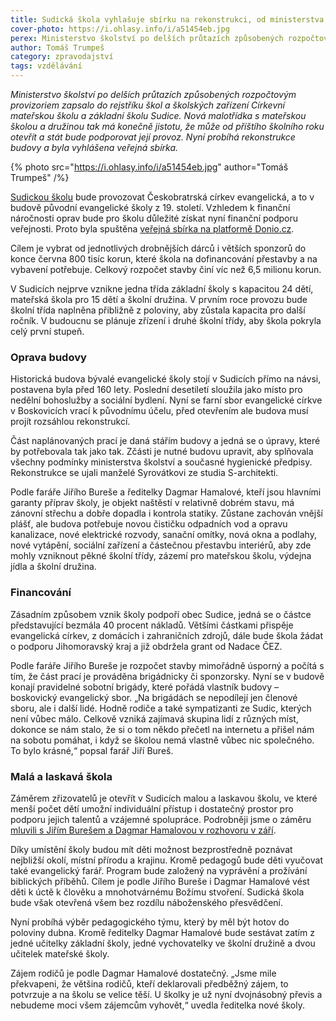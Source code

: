 ```yaml
---
title: Sudická škola vyhlašuje sbírku na rekonstrukci, od ministerstva má zelenou
cover-photo: https://i.ohlasy.info/i/a51454eb.jpg
perex: Ministerstvo školství po delších průtazích způsobených rozpočtovým provizoriem zapsalo do rejstříku škol a školských zařízení Církevní mateřskou školu a základní školu Sudice.
author: Tomáš Trumpeš
category: zpravodajství
tags: vzdělávání
---
```


*Ministerstvo školství po delších průtazích způsobených rozpočtovým provizoriem zapsalo do rejstříku škol a školských zařízení Církevní mateřskou školu a základní školu Sudice. Nová malotřídka s mateřskou školou a družinou tak má konečně jistotu, že může od příštího školního roku otevřít a stát bude podporovat její provoz. Nyní probíhá rekonstrukce budovy a byla vyhlášena veřejná sbírka.*

{% photo src="https://i.ohlasy.info/i/a51454eb.jpg" author="Tomáš Trumpeš" /%}

[Sudickou školu](https://www.sudickaskola.cz) bude provozovat Českobratrská církev evangelická, a to v budově původní evangelické školy z 19. století. Vzhledem k finanční náročnosti oprav bude pro školu důležité získat nyní finanční podporu veřejnosti. Proto byla spuštěna [veřejná sbírka na platformě Donio.cz](https://www.donio.cz/sudicka-skola). 

Cílem je vybrat od jednotlivých drobnějších dárců i větších sponzorů do konce června 800 tisíc korun, které škola na dofinancování přestavby a na vybavení potřebuje. Celkový rozpočet stavby činí víc než 6,5 milionu korun.

V Sudicích nejprve vznikne jedna třída základní školy s kapacitou 24 dětí, mateřská škola pro 15 dětí a školní družina. V prvním roce provozu bude školní třída naplněna přibližně z poloviny, aby zůstala kapacita pro další ročník. V budoucnu se plánuje zřízení i druhé školní třídy, aby škola pokryla celý první stupeň.

### Oprava budovy

Historická budova bývalé evangelické školy stojí v Sudicích přímo na návsi, postavena byla před 160 lety. Poslední desetiletí sloužila jako místo pro nedělní bohoslužby a sociální bydlení. Nyní se farní sbor evangelické církve v Boskovicích vrací k původnímu účelu, před otevřením ale budova musí projít rozsáhlou rekonstrukcí.

Část naplánovaných prací je daná stářím budovy a jedná se o úpravy, které by potřebovala tak jako tak. Zčásti je nutné budovu upravit, aby splňovala všechny podmínky ministerstva školství a současné hygienické předpisy. Rekonstrukce se ujali manželé Syrovátkovi ze studia S-architekti. 

Podle faráře Jiřího Bureše a ředitelky Dagmar Hamalové, kteří jsou hlavními garanty příprav školy, je objekt naštěstí v relativně dobrém stavu, má zánovní střechu a dobře dopadla i kontrola statiky. Zůstane zachován vnější plášť, ale budova potřebuje novou čističku odpadních vod a opravu kanalizace, nové elektrické rozvody, sanační omítky, nová okna a podlahy, nové vytápění, sociální zařízení a částečnou přestavbu interiérů, aby zde mohly vzniknout pěkné školní třídy, zázemí pro mateřskou školu, výdejna jídla a školní družina.

### Financování

Zásadním způsobem vznik školy podpoří obec Sudice, jedná se o částce představující bezmála 40 procent nákladů. Většími částkami přispěje evangelická církev, z domácích i zahraničních zdrojů, dále bude škola žádat o podporu Jihomoravský kraj a již obdržela grant od Nadace ČEZ. 

Podle faráře Jiřího Bureše je rozpočet stavby mimořádně úsporný a počítá s tím, že část prací je prováděna brigádnicky či sponzorsky. Nyní se v budově konají pravidelné sobotní brigády, které pořádá vlastník budovy – boskovický evangelický sbor. „Na brigádách se nepodílejí jen členové sboru, ale i další lidé. Hodně rodiče a také sympatizanti ze Sudic, kterých není vůbec málo. Celkově vzniká zajímavá skupina lidí z různých míst, dokonce se nám stalo, že si o tom někdo přečetl na internetu a přišel nám na sobotu pomáhat, i když se školou nemá vlastně vůbec nic společného. To bylo krásné,“ popsal farář Jiří Bureš.

### Malá a laskavá škola

Záměrem zřizovatelů je otevřít v Sudicích malou a laskavou školu, ve které menší počet dětí umožní individuální přístup i dostatečný prostor pro podporu jejich talentů a vzájemné spolupráce. Podrobněji jsme o záměru [mluvili s Jiřím Burešem a Dagmar Hamalovou v rozhovoru v září](https://ohlasy.info/clanky/2021/09/rozhovor-skola.html).

Díky umístění školy budou mít děti možnost bezprostředně poznávat nejbližší okolí, místní přírodu a krajinu. Kromě pedagogů bude děti vyučovat také evangelický farář. Program bude založený na vyprávění a prožívání biblických příběhů. Cílem je podle Jiřího Bureše i Dagmar Hamalové vést děti k úctě k člověku a mnohotvárnému Božímu stvoření. Sudická škola bude však otevřená všem bez rozdílu náboženského přesvědčení.

Nyní probíhá výběr pedagogického týmu, který by měl být hotov do poloviny dubna. Kromě ředitelky Dagmar Hamalové bude sestávat zatím z jedné učitelky základní školy, jedné vychovatelky ve školní družině a dvou učitelek mateřské školy.

Zájem rodičů je podle Dagmar Hamalové dostatečný. „Jsme mile překvapeni, že většina rodičů, kteří deklarovali předběžný zájem, to potvrzuje a na školu se velice těší. U školky je už nyní dvojnásobný převis a nebudeme moci všem zájemcům vyhovět,“ uvedla ředitelka nové školy.